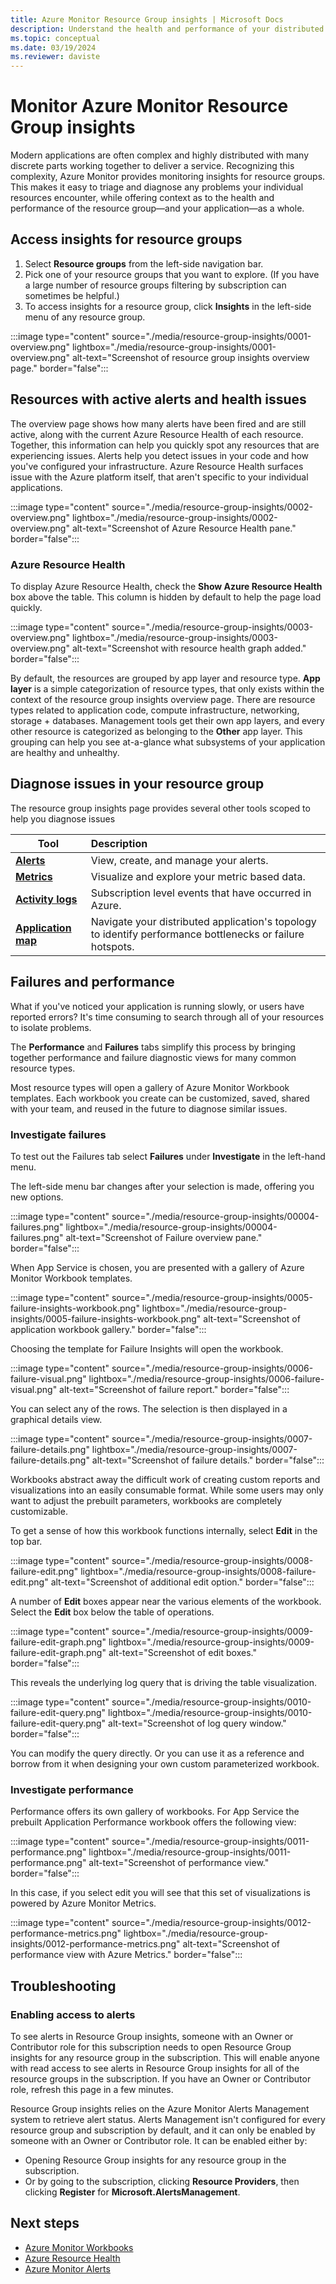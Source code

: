 ```yaml
---
title: Azure Monitor Resource Group insights | Microsoft Docs
description: Understand the health and performance of your distributed applications and services at the Resource Group level with Resource Group insights feature of Azure Monitor.
ms.topic: conceptual
ms.date: 03/19/2024
ms.reviewer: daviste
---
```


# Monitor Azure Monitor Resource Group insights

Modern applications are often complex and highly distributed with many discrete parts working together to deliver a service. Recognizing this complexity, Azure Monitor provides monitoring insights for resource groups. This makes it easy to triage and diagnose any problems your individual resources encounter, while offering context as to the health and performance of the resource group&mdash;and your application&mdash;as a whole.

## Access insights for resource groups

1. Select **Resource groups**  from the left-side navigation bar.
2. Pick one of your resource groups that you want to explore. (If you have a large number of resource groups filtering by subscription can sometimes be helpful.)
3. To access insights for a resource group, click **Insights** in the left-side menu of any resource group.
<!-- convertborder later -->
:::image type="content" source="./media/resource-group-insights/0001-overview.png" lightbox="./media/resource-group-insights/0001-overview.png" alt-text="Screenshot of resource group insights overview page." border="false":::

## Resources with active alerts and health issues

The overview page shows how many alerts have been fired and are still active, along with the current Azure Resource Health of each resource. Together, this information can help you quickly spot any resources that are experiencing issues. Alerts help you detect issues in your code and how you've configured your infrastructure. Azure Resource Health surfaces issue with the Azure platform itself, that aren't specific to your individual applications.
<!-- convertborder later -->
:::image type="content" source="./media/resource-group-insights/0002-overview.png" lightbox="./media/resource-group-insights/0002-overview.png" alt-text="Screenshot of Azure Resource Health pane." border="false":::

### Azure Resource Health

To display Azure Resource Health, check the **Show Azure Resource Health** box above the table. This column is hidden by default to help the page load quickly.
<!-- convertborder later -->
:::image type="content" source="./media/resource-group-insights/0003-overview.png" lightbox="./media/resource-group-insights/0003-overview.png" alt-text="Screenshot with resource health graph added." border="false":::

By default, the resources are grouped by app layer and resource type. **App layer** is a simple categorization of resource types, that only exists within the context of the resource group insights overview page. There are resource types related to application code, compute infrastructure, networking, storage + databases. Management tools get their own app layers, and every other resource is categorized as belonging to the **Other** app layer. This grouping can help you see at-a-glance what subsystems of your application are healthy and unhealthy.

## Diagnose issues in your resource group

The resource group insights page provides several other tools scoped to help you diagnose issues

   | Tool | Description |
   | ---------------- |:-----|
   | [**Alerts**](/azure/azure-monitor/alerts/alerts-overview)      |  View, create, and manage your alerts. |
   | [**Metrics**](/azure/azure-monitor/data-platform) | Visualize and explore your metric based data.    |
   | [**Activity logs**](/azure/azure-monitor/essentials/platform-logs-overview) | Subscription level events that have occurred in Azure.  |
   | [**Application map**](/azure/azure-monitor/app/app-map) | Navigate your distributed application's topology to identify performance bottlenecks or failure hotspots. |

## Failures and performance

What if you've noticed your application is running slowly, or users have reported errors? It's time consuming to search through all of your resources to isolate problems.

The **Performance** and **Failures** tabs simplify this process by bringing together performance and failure diagnostic views for many common resource types.

Most resource types will open a gallery of Azure Monitor Workbook templates. Each workbook you create can be customized, saved, shared with your team, and reused in the future to diagnose similar issues.

### Investigate failures

To test out the Failures tab select **Failures** under **Investigate** in the left-hand menu.

The left-side menu bar changes after your selection is made, offering you new options.
<!-- convertborder later -->
:::image type="content" source="./media/resource-group-insights/00004-failures.png" lightbox="./media/resource-group-insights/00004-failures.png" alt-text="Screenshot of Failure overview pane." border="false":::

When App Service is chosen, you are presented with a gallery of Azure Monitor Workbook templates.
<!-- convertborder later -->
:::image type="content" source="./media/resource-group-insights/0005-failure-insights-workbook.png" lightbox="./media/resource-group-insights/0005-failure-insights-workbook.png" alt-text="Screenshot of application workbook gallery." border="false":::

Choosing the template for Failure Insights will open the workbook.
<!-- convertborder later -->
:::image type="content" source="./media/resource-group-insights/0006-failure-visual.png" lightbox="./media/resource-group-insights/0006-failure-visual.png" alt-text="Screenshot of failure report." border="false":::

You can select any of the rows. The selection is then displayed in a graphical details view.
<!-- convertborder later -->
:::image type="content" source="./media/resource-group-insights/0007-failure-details.png" lightbox="./media/resource-group-insights/0007-failure-details.png" alt-text="Screenshot of failure details." border="false":::

Workbooks abstract away the difficult work of creating custom reports and visualizations into an easily consumable format. While some users may only want to adjust the prebuilt parameters, workbooks are completely customizable.

To get a sense of how this workbook functions internally, select **Edit** in the top bar.
<!-- convertborder later -->
:::image type="content" source="./media/resource-group-insights/0008-failure-edit.png" lightbox="./media/resource-group-insights/0008-failure-edit.png" alt-text="Screenshot of additional edit option." border="false":::

A number of **Edit** boxes appear near the various elements of the workbook. Select the **Edit** box below the table of operations.
<!-- convertborder later -->
:::image type="content" source="./media/resource-group-insights/0009-failure-edit-graph.png" lightbox="./media/resource-group-insights/0009-failure-edit-graph.png" alt-text="Screenshot of edit boxes." border="false":::

This reveals the underlying log query that is driving the table visualization.
 <!-- convertborder later -->
 :::image type="content" source="./media/resource-group-insights/0010-failure-edit-query.png" lightbox="./media/resource-group-insights/0010-failure-edit-query.png" alt-text="Screenshot of log query window." border="false":::

You can modify the query directly. Or you can use it as a reference and borrow from it when designing your own custom parameterized workbook.

### Investigate performance

Performance offers its own gallery of workbooks. For App Service the prebuilt Application Performance workbook offers the following view:
 <!-- convertborder later -->
 :::image type="content" source="./media/resource-group-insights/0011-performance.png" lightbox="./media/resource-group-insights/0011-performance.png" alt-text="Screenshot of performance view." border="false":::

In this case, if you select edit you will see that this set of visualizations is powered by Azure Monitor Metrics.
 <!-- convertborder later -->
 :::image type="content" source="./media/resource-group-insights/0012-performance-metrics.png" lightbox="./media/resource-group-insights/0012-performance-metrics.png" alt-text="Screenshot of performance view with Azure Metrics." border="false":::

## Troubleshooting

### Enabling access to alerts

To see alerts in Resource Group insights, someone with an Owner or Contributor role for this subscription needs to open Resource Group insights for any resource group in the subscription. This will enable anyone with read access to see alerts in Resource Group insights for all of the resource groups in the subscription. If you have an Owner or Contributor role, refresh this page in a few minutes.

Resource Group insights relies on the Azure Monitor Alerts Management system to retrieve alert status. Alerts Management isn't configured for every resource group and subscription by default, and it can only be enabled by someone with an Owner or Contributor role. It can be enabled either by:
* Opening Resource Group insights for any resource group in the subscription.
* Or by going to the subscription, clicking **Resource Providers**, then clicking **Register** for **Microsoft.AlertsManagement**.

## Next steps

- [Azure Monitor Workbooks](/azure/azure-monitor/visualize/workbooks-overview)
- [Azure Resource Health](/azure/service-health/resource-health-overview)
- [Azure Monitor Alerts](/azure/azure-monitor/alerts/alerts-overview)
